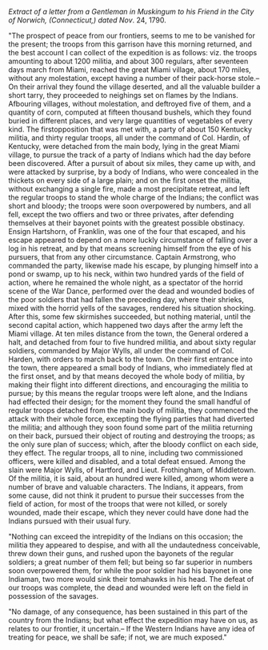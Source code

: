 *Extract of a letter from a Gentleman in Muskingum
                        to his Friend in the City of Norwich, (Connecticut,)
                        dated Nov*. 24, 1790."The prospect of peace from our frontiers, seems to me to be vanished for
                    the present; the troops from this garrison have this morning returned, and the best account I can collect of the
                    expedition is as follows: viz. the troops amounting to
                    about 1200 militia, and about 300 regulars, after seventeen days march from
                    Miami, reached the great Miami village, about 170 miles, without any molestation, except having a number of their pack-horse
                    stole.–On their arrival they found the village deserted, and all the
                        valuable builder a short tarry, they proceeded to neighings set on flames by the Indians. Afbouring
                    villages, without molestation, and deftroyed five of them, and a
                    quantity of corn, computed at fifteen thousand bushels, which
                    they  found buried in different places, and very large quantities of
                    vegetables of every kind. The firstopposition that was met with, a party of about 150 Kentucky militia,
                    and thirty regular troops, all under the command of Col. Hardin, of Kentucky, were detached from the main body, lying in the great
                    Miami village, to pursue the track of a party of Indians which had the day
                    before been discovered. After a pursuit of about six miles, they came
                    up with, and were attacked by surprise, by a body of Indians, who were
                        concealed in the thickets on every side of a large
                    plain; and on the first onset the militia, without exchanging a single
                    fire, made a most precipitate retreat, and left the regular troops to stand
                    the whole charge of the Indians; the conflict was short and bloody;
                    the troops were soon overpowered by numbers, and all fell,
                    except the two offiers and two or three privates, after
                    defending themselves at their bayonet points with the greatest possible obstinacy. Ensign Hartshorn, of Franklin, was one of the
                    four that escaped, and his escape appeared to depend on a more luckly
                    circumstance of falling over a log in his retreat, and by that means
                    screening himself from the eye of his pursuers, that from any other
                    circumstance. Captain Armstrong, who commanded the party, likewise
                    made his escape, by plunging himself into a pond or swamp, up to
                    his neck, within two hundred yards of the field of action, where he remained the whole night, as a spectator of the horrid scene of the War Dance, performed over the dead and wounded bodies of
                    the poor soldiers that had fallen the preceding day, where their shrieks,
                    mixed with the horrid yells of the savages, rendered his
                    situation shocking. After this, some few skirmishes succeeded, but nothing
                    material, until the second capital action, which happened two days
                    after the army left the Miami village. At ten miles distance from the town,
                    the General ordered a halt, and detached from four to five
                    hundred militia, and about sixty regular soldiers, commanded by Major
                    Wylls, all under the command of Col. Harden, with orders to
                    march back to the town. On their first entrance into the town, there
                    appeared a small body of Indians, who immediately fled at the first onset,
                    and by that means decoyed the whole body of militia, by making their
                    flight into different directions, and encouraging the militia to pursue; by
                    this means the regular troops were left alone, and the Indians had effected their design; for the moment they found the small
                    handful of regular troops detached from the main body of
                    militia, they commenced the attack with their whole force,
                        excepting the flying parties that had diverted the militia; and although they soon found some part of the militia
                    returning on their back, pursued their object of routing and destroying the
                    troops; as the only sure plan of success; which, after the bloody conflict on
                    each side, they effect. The regular troops, all to nine, including two
                    commissioned officers, were killed and disabled, and a total defeat ensued. Among the slain were Major Wylls, of Hartford,
                    and Lieut. Frothingham, of Middletown. Of the militia, it is
                    said, about an hundred were killed, among whom were a number
                    of brave and valuable characters. The Indians, it appears, from some
                    cause, did not think it prudent to pursue their successes from
                    the field of action, for most of the troops that were not
                    killed, or sorely wounded, made their escape, which they never could
                    have done had the Indians pursued with their usual fury."Nothing can exceed the intrepidity of the Indians on this occasion; the
                    militia they appeared to despise, and with all the undautedness
                    conceivable, threw down their guns, and rushed upon the bayonets of
                    the regular soldiers; a great number of them fell; but being so far
                    superior in numbers soon overpowered them, for while the poor soldier
                    had his bayonet in one Indiaman, two more would sink their tomahawks in his
                    head. The defeat of our troops was complete, the dead and wounded were
                    left on the field in possession of the savages."No damage, of any consequence, has been sustained in this part of the
                    country from the Indians; but what effect the expedition may
                    have on us, as relates to our frontier, it uncertain.– If the
                    Western Indians have any idea of treating for peace, we shall be safe; if
                    not, we are much exposed."